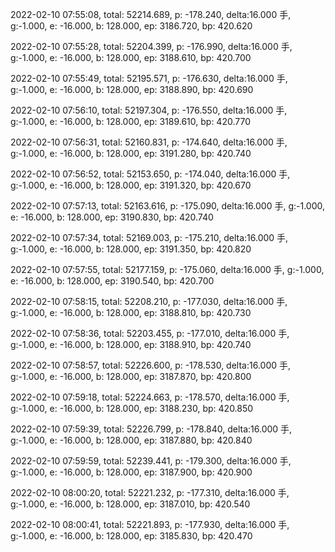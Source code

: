 2022-02-10 07:55:08, total: 52214.689, p: -178.240, delta:16.000 手, g:-1.000, e: -16.000, b: 128.000, ep: 3186.720, bp: 420.620

2022-02-10 07:55:28, total: 52204.399, p: -176.990, delta:16.000 手, g:-1.000, e: -16.000, b: 128.000, ep: 3188.610, bp: 420.700

2022-02-10 07:55:49, total: 52195.571, p: -176.630, delta:16.000 手, g:-1.000, e: -16.000, b: 128.000, ep: 3188.890, bp: 420.690

2022-02-10 07:56:10, total: 52197.304, p: -176.550, delta:16.000 手, g:-1.000, e: -16.000, b: 128.000, ep: 3189.610, bp: 420.770

2022-02-10 07:56:31, total: 52160.831, p: -174.640, delta:16.000 手, g:-1.000, e: -16.000, b: 128.000, ep: 3191.280, bp: 420.740

2022-02-10 07:56:52, total: 52153.650, p: -174.040, delta:16.000 手, g:-1.000, e: -16.000, b: 128.000, ep: 3191.320, bp: 420.670

2022-02-10 07:57:13, total: 52163.616, p: -175.090, delta:16.000 手, g:-1.000, e: -16.000, b: 128.000, ep: 3190.830, bp: 420.740

2022-02-10 07:57:34, total: 52169.003, p: -175.210, delta:16.000 手, g:-1.000, e: -16.000, b: 128.000, ep: 3191.350, bp: 420.820

2022-02-10 07:57:55, total: 52177.159, p: -175.060, delta:16.000 手, g:-1.000, e: -16.000, b: 128.000, ep: 3190.540, bp: 420.700

2022-02-10 07:58:15, total: 52208.210, p: -177.030, delta:16.000 手, g:-1.000, e: -16.000, b: 128.000, ep: 3188.810, bp: 420.730

2022-02-10 07:58:36, total: 52203.455, p: -177.010, delta:16.000 手, g:-1.000, e: -16.000, b: 128.000, ep: 3188.910, bp: 420.740

2022-02-10 07:58:57, total: 52226.600, p: -178.530, delta:16.000 手, g:-1.000, e: -16.000, b: 128.000, ep: 3187.870, bp: 420.800

2022-02-10 07:59:18, total: 52224.663, p: -178.570, delta:16.000 手, g:-1.000, e: -16.000, b: 128.000, ep: 3188.230, bp: 420.850

2022-02-10 07:59:39, total: 52226.799, p: -178.840, delta:16.000 手, g:-1.000, e: -16.000, b: 128.000, ep: 3187.880, bp: 420.840

2022-02-10 07:59:59, total: 52239.441, p: -179.300, delta:16.000 手, g:-1.000, e: -16.000, b: 128.000, ep: 3187.900, bp: 420.900

2022-02-10 08:00:20, total: 52221.232, p: -177.310, delta:16.000 手, g:-1.000, e: -16.000, b: 128.000, ep: 3187.010, bp: 420.540

2022-02-10 08:00:41, total: 52221.893, p: -177.930, delta:16.000 手, g:-1.000, e: -16.000, b: 128.000, ep: 3185.830, bp: 420.470